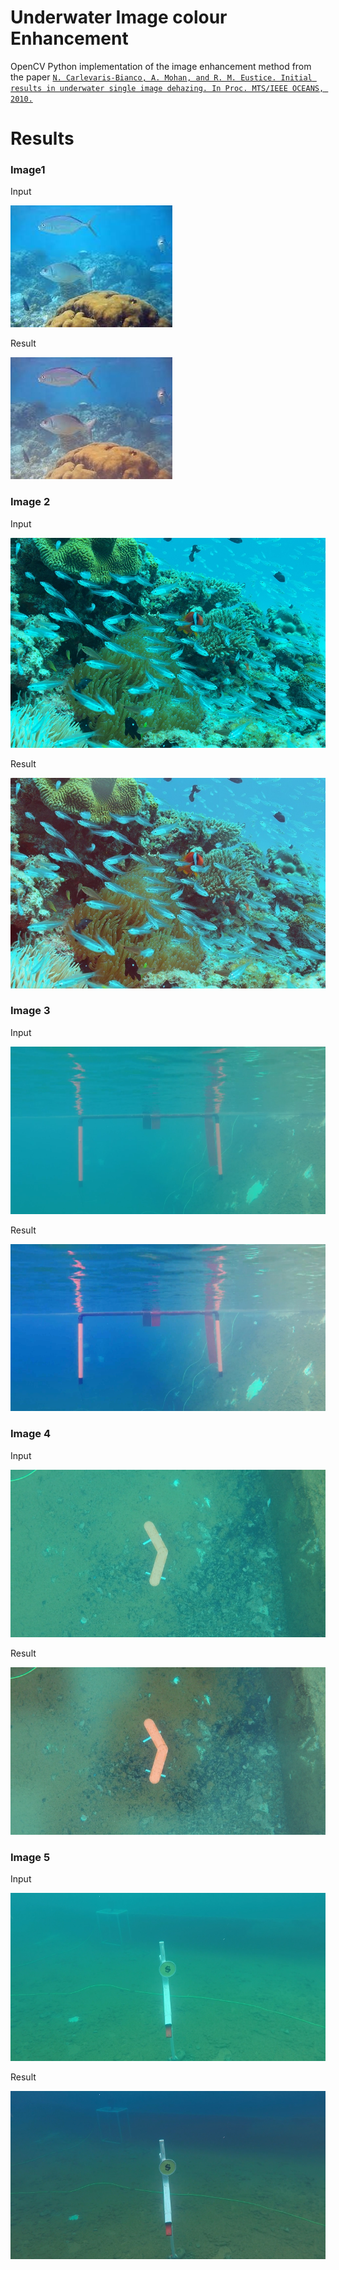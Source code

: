# Underwater Image colour Enhancement

OpenCV Python implementation of the image enhancement method from the paper [`N. Carlevaris-Bianco, A. Mohan, and R. M. Eustice. Initial results in underwater single image dehazing. In Proc.
MTS/IEEE OCEANS, 2010.`](https://deepblue.lib.umich.edu/bitstream/handle/2027.42/86035/ncarlevaris-3.pdf?sequence=1&isAllowed=y)

# Results

###  Image1
Input

![fish1 input](./image/ocean_input/fish.jpeg)

Result

![fish1 input](./image/ocean_output/fish.jpeg)


### Image 2
Input

![fish2 input](./image/ocean_input/fish2.jpg)

Result

![fish2 input](./image/ocean_output/fish2.jpg)


### Image 3
Input

![gate input](./image/ocean_input/gate.png)

Result

![gate input](./image/ocean_output/gate.png)


### Image 4
Input

![path_marker input](./image/ocean_input/path_marker.png)

Result

![path_marker input](./image/ocean_output/path_marker.png)


### Image 5
Input

![table input](./image/ocean_input/table.png)

Result

![table input](./image/ocean_output/table.png)
